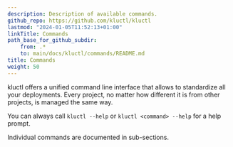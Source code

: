 ```yaml
---
description: Description of available commands.
github_repo: https://github.com/kluctl/kluctl
lastmod: "2024-01-05T11:52:13+01:00"
linkTitle: Commands
path_base_for_github_subdir:
    from: .*
    to: main/docs/kluctl/commands/README.md
title: Commands
weight: 50
---
```






kluctl offers a unified command line interface that allows to standardize all your deployments. Every project,
no matter how different it is from other projects, is managed the same way.

You can always call `kluctl --help` or `kluctl <command> --help` for a help prompt.

Individual commands are documented in sub-sections.

